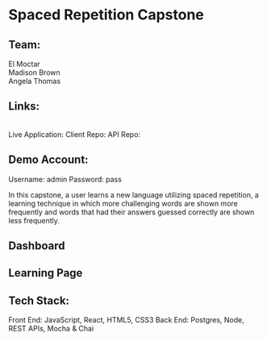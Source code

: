 # Spaced Repetition Capstone

## Team:

El Moctar
<br/>
Madison Brown
<br/>
Angela Thomas

## Links:
<br/>
Live Application:
Client Repo:
API Repo:

## Demo Account:

Username: admin
Password: pass

In this capstone, a user learns a new language utilizing spaced repetition, a learning technique in which more challenging words are shown more frequently and words that had their answers guessed correctly are shown less frequently. 

## Dashboard

## Learning Page

## Tech Stack:

Front End: JavaScript, React, HTML5, CSS3
Back End: Postgres, Node, REST APIs, Mocha & Chai
